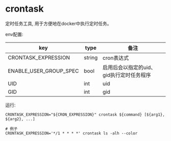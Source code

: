 crontask
===


定时任务工具, 用于方便地在docker中执行定时任务。

env配置:

| key                    | type   | 备注                                     |
| ---------------------- | ------ | ---------------------------------------- |
| CRONTASK_EXPRESSION    | string | cron表达式                               |
| ENABLE_USER_GROUP_SPEC | bool   | 启用后会以指定的uid、gid执行定时任务程序 |
| UID                    | int    | uid                                      |
| GID                    | int    | gid                                      |

运行:

```shell=
CRONTASK_EXPRESSION="${CRON_EXPRESSION}" crontask ${command} [${arg1}, ${arg2}, ...]

# 例子
CRONTASK_EXPRESSION='*/1 * * * *' crontask ls -alh --color
```